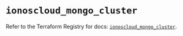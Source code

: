 # `ionoscloud_mongo_cluster`

Refer to the Terraform Registry for docs: [`ionoscloud_mongo_cluster`](https://registry.terraform.io/providers/ionos-cloud/ionoscloud/6.4.15/docs/resources/mongo_cluster).
